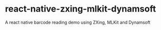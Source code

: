 # react-native-zxing-mlkit-dynamsoft
A react native barcode reading demo using ZXing, MLKit and Dynamsoft
